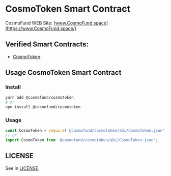 # CosmoToken Smart Contract
CosmoFund WEB Site: [www.CosmoFund.space](https://www.CosmoFund.space/).

## Verified Smart Contracts:
- [CosmoToken](https://etherscan.io/token/0xf11c2b7d28efc6e04880d66a295d72b54fc3172d).


## Usage CosmoToken Smart Contract
### Install
```bash
yarn add @cosmofund/cosmotoken
# or
npm install @cosmofund/cosmotoken
```

### Usage
```js
const CosmoToken = require('@cosmofund/cosmotoken/abi/CosmoToken.json');
// or
import CosmoToken from '@cosmofund/cosmotoken/abi/CosmoToken.json';
```


## LICENSE
See in [LICENSE](/LICENSE).
